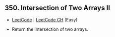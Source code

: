 ## 350. Intersection of Two Arrays II

-  [LeetCode](https://leetcode.com/problems/intersection-of-two-arrays-ii/) | [LeetCode CH](https://leetcode.cn/problems/intersection-of-two-arrays-ii/) (Easy)

-   Return the intersection of two arrays.
